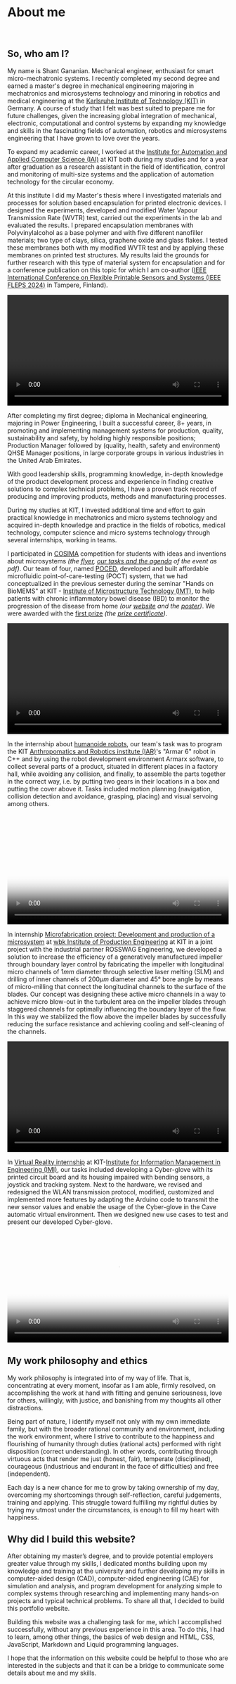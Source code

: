 # About me
<br>

<a id="section-a"></a>
## So, who am I?

My name is Shant Gananian. Mechanical engineer, enthusiast for smart micro-mechatronic systems. I recently completed my second degree and earned a master's degree in mechanical engineering majoring in mechatronics and microsystems technology and minoring in robotics and medical engineering at the [Karlsruhe Institute of Technology (KIT)](https://www.kit.edu/) in Germany. A course of study that I felt was best suited to prepare me for future challenges, given the increasing global integration of mechanical, electronic, computational and control systems by expanding my knowledge and skills in the fascinating fields of automation, robotics and microsystems engineering that I have grown to love over the years.

To expand my academic career, I worked at the [Institute for Automation and Applied Computer Science (IAI)](https://www.iai.kit.edu/index.php) at KIT both during my studies and for a year after graduation as a research assistant in the field of identification, control and monitoring of multi-size systems and the application of automation technology for the circular economy.

At this institute I did my Master's thesis where I investigated materials and processes for solution based encapsulation for printed electronic devices. I designed the experiments, developed and modified Water Vapour Transmission Rate (WVTR) test, carried out the experiments in the lab and evaluated the results. I prepared encapsulation membranes with Polyvinylalcohol as a base polymer and with five different nanofiller materials; two type of clays, silica, graphene oxide and glass flakes. I tested these membranes both with my modified WVTR test and by applying these membranes on printed test structures. My results laid the grounds for further research with this type of material system for encapsulation and for a conference publication on this topic for which I am co-author (<a href="https://2024.ieee-fleps.org/" target="_blank">IEEE International Conference on Flexible Printable Sensors and Systems (IEEE FLEPS 2024)</a> in Tampere, Finland).

<center>
    <p>
        <video width="100%" height=auto controls preload="metadata">
        <source src="https://shantgananian.github.io/assets/vid/about/Presentation_Masterthesis.mp4#t=0.1" type="video/mp4">
        <source src="https://shantgananian.github.io/assets/vid/about/Presentation_Masterthesis.ogg#t=0.1" type="video/ogg">
        Your browser does not support the video tag.
        </video>
    </p>
</center>

After completing my first degree; diploma in Mechanical engineering, majoring in Power Engineering, I built a successful career, 8+ years, in promoting and implementing management systems for production, quality, sustainability and safety, by holding highly responsible positions; Production Manager followed by (quality, health, safety and environment) QHSE Manager positions, in large corporate groups in various industries in the United Arab Emirates.

With good leadership skills, programming knowledge, in-depth knowledge of the product development process and experience in finding creative solutions to complex technical problems, I have a proven track record of producing and improving products, methods and manufacturing processes.

During my studies at KIT, I invested additional time and effort to gain practical knowledge in mechatronics and micro systems technology and acquired in-depth knowledge and practice in the fields of robotics, medical technology, computer science and micro systems technology through several internships, working in teams.

I participated in <a href="https://www.elektronikforschung.de/foerderung/nachwuchsfoerderung/cosima" target="_blank">COSIMA</a> competition for students with ideas and inventions about microsystems *(the <a href="/assets/pdf/about/COSIMA_2019_Flyer.pdf" target="_blank">flyer</a>, <a href="/assets/pdf/about/COSIMA_Aufruf_2019.pdf" target="_blank">our tasks and the agenda</a> of the event as pdf)*. Our team of four, named <a href="/assets/pdf/about/team-poced-beschreibung-data.pdf" target="_blank">POCED</a>, developed and built affordable microfluidic point-of-care-testing (POCT) system, that we had conceptualized in the previous semester during the seminar "Hands on BioMEMS" at KIT - [Institute of Microstructure Technology (IMT)](https://www.imt.kit.edu/index.php), to help patients with chronic inflammatory bowel disease (IBD) to monitor the progression of the disease from home *(our <a href="https://teampoced.wixsite.com/poced" target="_blank">website</a> and the <a href="/assets/pdf/about/Flyer-Poster poced - COSIMA19.pdf" target="_blank">poster</a>)*. We were awarded with the <a href="https://www.cosima-mems.de/de/preistraeger/sieger-2019" target="_blank">first prize</a> *(the <a href="/assets/pdf/about/1. Platz COSIMA 2019.png" target="_blank">prize certificate</a>)*.

<center>
    <p>
        <video width="100%" height=auto controls preload="metadata">
        <source src="/assets/vid/about/Abschlussvortrag_gesamt.mp4#t=0.1" type="video/mp4">
        <source src="/assets/vid/about/Abschlussvortrag_gesamt.ogg#t=0.1" type="video/ogg">
        Your browser does not support the video tag.
        </video>
    </p>
</center>

In the internship about [humanoide robots](https://h2t.iar.kit.edu/28_1709.php), our team's task was to program the KIT [Anthropomatics and Robotics institute (IAR)](https://www.informatik.kit.edu/english/5107.php)'s "Armar 6" robot in C++ and by using the robot development environment Armarx software, to collect several parts of a product, situated in different places in a factory hall, while avoiding any collision, and finally, to assemble the parts together in the correct way, i.e. by putting two gears in their locations in a box and putting the cover above it. Tasks included motion planning (navigation, collision detection and avoidance, grasping, placing) and visual servoing among others.

<center>
    <p>
        <video width="100%" height=auto poster="/assets/vid/about/Humanoide Roboter - Praktikum.png" controls>
        <source src="https://shantgananian.github.io/assets/vid/about/Humanoide Roboter - Praktikum.mp4" type="video/mp4">
        <source src="https://shantgananian.github.io/assets/vid/about/Humanoide Roboter - Praktikum.ogg" type="video/ogg">
        Your browser does not support the video tag.
        </video>
    </p>
</center>

In internship [Microfabrication project: Development and production of a microsystem](https://www.wbk.kit.edu/lehrveranstaltungen_2058.php) at [wbk Institute of Production Engineering](https://www.wbk.kit.edu/english/index.php) at KIT in a joint project with the industrial partner ROSSWAG Engineering, we developed a solution to increase the efficiency of a generatively manufactured impeller through boundary layer control by fabricating the impeller with longitudinal micro channels of $1mm$ diameter through selective laser melting (SLM) and drilling of inner channels of $200 \mu m$ diameter and $45°$ bore angle by means of micro-milling that connect the longitudinal channels to the surface of the blades. Our concept was designing these active micro channels in a way to achieve micro blow-out in the turbulent area on the impeller blades through staggered channels for optimally influencing the boundary layer of the flow. In this way we stabilized the flow above the impeller blades by successfully reducing the surface resistance and achieving cooling and self-cleaning of the channels.

<center>
    <p>
        <video width="100%" height=auto controls preload="metadata">
        <source src="https://shantgananian.github.io/assets/vid/about/Mikrofertigung Abschlusspräsentation.mp4#t=0.1" type="video/mp4">
        <source src="https://shantgananian.github.io/assets/vid/about/Mikrofertigung Abschlusspräsentation.ogg#t=0.1" type="video/ogg">
        Your browser does not support the video tag.
        </video>
    </p>
</center>

In [Virtual Reality internship](https://www.imi.kit.edu/208_623.php) at KIT-[Institute for Information Management in Engineering (IMI)](https://www.imi.kit.edu/english/index.php), our tasks included developing a Cyber-glove with its printed circuit board and its housing impaired with bending sensors, a joystick and tracking system. Next to the hardware, we revised and redesigned the WLAN transmission protocol, modified, customized and implemented more features by adapting the Arduino code to transmit the new sensor values and enable the usage of the Cyber-glove in the Cave automatic virtual environment. Then we designed new use cases to test and present our developed Cyber-glove.

<center>
    <p>
        <video width="100%" height=auto poster="/assets/vid/about/Virtual Reality Practical Course - Winter Term 2017_18 - Cyberglove.jpg" controls>
        <source src="https://shantgananian.github.io/assets/vid/about/Virtual Reality Practical Course - Winter Term 2017_18 - Cyberglove.mp4" type="video/mp4">
        <source src="https://shantgananian.github.io/assets/vid/about/Virtual Reality Practical Course - Winter Term 2017_18 - Cyberglove.ogg" type="video/ogg">
        Your browser does not support the video tag.
        </video>
    </p>
</center>

<a id="section-b"></a>
## My work philosophy and ethics

My work philosophy is integrated into of my way of life. That is, concentrating at every moment, insofar as I am able, firmly resolved, on accomplishing the work at hand with fitting and genuine seriousness, love for others, willingly, with justice, and banishing from my thoughts all other distractions.

Being part of nature, I identify myself not only with my own immediate family, but with the broader rational community and environment, including the work environment, where I strive to contribute to the happiness and flourishing of humanity through duties (rational acts) performed with right disposition (correct understanding). In other words, contributing through virtuous acts that render me just (honest, fair), temperate (disciplined), courageous (industrious and endurant in the face of difficulties) and free (independent).

Each day is a new chance for me to grow by taking ownership of my day, overcoming my shortcomings through self-reflection, careful judgements, training and applying. This struggle toward fulfilling my rightful duties by trying my utmost under the circumstances, is enough to fill my heart with happiness.

<a id="section-c"></a>
## Why did I build this website?

After obtaining my master’s degree, and to provide potential employers greater value through my skills, I dedicated months building upon my knowledge and training at the university and further developing my skills in computer-aided design (CAD), computer-aided engineering (CAE) for simulation and analysis, and program development for analyzing simple to complex systems through researching and implementing many hands-on projects and typical technical problems. To share all that, I decided to build this portfolio website.

Building this website was a challenging task for me, which I accomplished successfully, without any previous experience in this area. To do this, I had to learn, among other things, the basics of web design and HTML, CSS, JavaScript, Markdown and Liquid programming languages.

I hope that the information on this website could be helpful to those who are interested in the subjects and that it can be a bridge to communicate some details about me and my skills.
